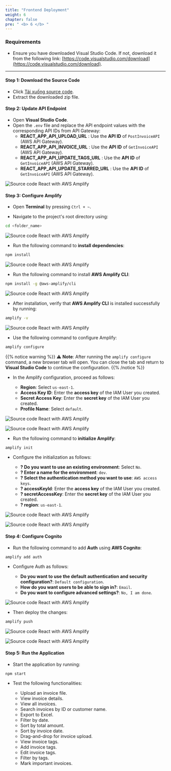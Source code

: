 ```yaml
---
title: "Frontend Deployment"
weight: 6
chapter: false
pre: " <b> 6 </b> "
---
```


### Requirements

-   Ensure you have downloaded Visual Studio Code. If not, download it from the following link: [https://code.visualstudio.com/download](https://code.visualstudio.com/download).

---

#### Step 1: Download the Source Code

-   Click [Tải xuống source code](/react-ai-invoice-scanner.zip).
-   Extract the downloaded zip file.

#### Step 2: Update API Endpoint

-   Open **Visual Studio Code**.
-   Open the `.env` file and replace the API endpoint values with the corresponding API IDs from API Gateway:
    -   **REACT_APP_API_UPLOAD_URL** : Use the **API ID** of `PostInvoiceAPI` (AWS API Gateway).
    -   **REACT_APP_API_INVOICE_URL** : Use the **API ID** of `GetInvoiceAPI` (AWS API Gateway).
    -   **REACT_APP_API_UPDATE_TAGS_URL** : Use the **API ID** of `GetInvoiceAPI` (AWS API Gateway).
    -   **REACT_APP_API_UPDATE_STARRED_URL** : Use the **API ID** of `GetInvoiceAPI` (AWS API Gateway).

![Source code React with AWS Amplify](/images/6/6.1/Screenshot_1.png)

#### Step 3: Configure Amplify

-   Open **Terminal** by pressing `Ctrl + ~`.

-   Navigate to the project's root directory using:

```bash
cd <folder_name>
```

![Source code React with AWS Amplify](/images/6/6.1/Screenshot_2.png)

-   Run the following command to **install dependencies**:

```bash
npm install
```

![Source code React with AWS Amplify](/images/6/6.1/Screenshot_3.png)

-   Run the following command to install **AWS Amplify CLI**:

```bash
npm install -g @aws-amplify/cli
```

![Source code React with AWS Amplify](/images/6/6.1/Screenshot_4.png)

-   After installation, verify that **AWS Amplify CLI** is installed successfully by running:

```bash
amplify -v
```

![Source code React with AWS Amplify](/images/6/6.1/Screenshot_5.png)

-   Use the following command to configure Amplify:

```bash
amplify configure
```

{{% notice warning %}}
⚠️ **Note**: After running the `amplify configure` command, a new browser tab will open. You can close the tab and return to **Visual Studio Code** to continue the configuration.
{{% /notice %}}

-   In the Amplify configuration, proceed as follows:

    -   **Region**: Select `us-east-1`.
    -   **Access Key ID**: Enter the **access key** of the IAM User you created.
    -   **Secret Access Key**: Enter the **secret key** of the IAM User you created.
    -   **Profile Name**: Select `default`.

![Source code React with AWS Amplify](/images/6/6.1/Screenshot_6.png)

![Source code React with AWS Amplify](/images/6/6.1/Screenshot_7.png)

-   Run the following command to **initialize Amplify**:

```bash
amplify init
```

-   Configure the initialization as follows:

    -   **? Do you want to use an existing environment**: Select `No`.
    -   **? Enter a name for the environment**: `dev`.
    -   **? Select the authentication method you want to use**: `AWS access keys`.
    -   **? accessKeyId**: Enter the **access key** of the IAM User you created.
    -   **? secretAccessKey**: Enter the **secret key** of the IAM User you created.
    -   **? region**: `us-east-1`.

![Source code React with AWS Amplify](/images/6/6.1/Screenshot_8.png)

![Source code React with AWS Amplify](/images/6/6.1/Screenshot_9.png)

#### Step 4: Configure Cognito

-   Run the following command to add **Auth** using **AWS Cognito**:

```bash
amplify add auth
```

-   Configure Auth as follows:

    -   **Do you want to use the default authentication and security configuration?**: `Default configuration`.
    -   **How do you want users to be able to sign in?**: `Email`.
    -   **Do you want to configure advanced settings?**: `No, I am done`.

![Source code React with AWS Amplify](/images/6/6.1/Screenshot_10.png)

-   Then deploy the changes:

```bash
amplify push
```

![Source code React with AWS Amplify](/images/6/6.1/Screenshot_11.png)

![Source code React with AWS Amplify](/images/6/6.1/Screenshot_12.png)

#### Step 5: Run the Application

-   Start the application by running:

```bash
npm start
```

-   Test the following functionalities:

    -   Upload an invoice file.
    -   View invoice details.
    -   View all invoices.
    -   Search invoices by ID or customer name.
    -   Export to Excel.
    -   Filter by date.
    -   Sort by total amount.
    -   Sort by invoice date.
    -   Drag-and-drop for invoice upload.
    -   View invoice tags.
    -   Add invoice tags.
    -   Edit invoice tags.
    -   Filter by tags.
    -   Mark important invoices.
